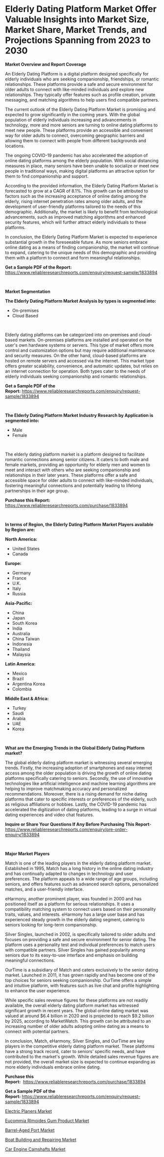 <p><h1>Elderly Dating Platform Market Offer Valuable Insights into Market Size, Market Share, Market Trends, and Projections Spanning from 2023 to 2030</h1></p><p><strong>Market Overview and Report Coverage</strong></p>
<p><p>An Elderly Dating Platform is a digital platform designed specifically for elderly individuals who are seeking companionship, friendships, or romantic relationships. These platforms provide a safe and secure environment for older adults to connect with like-minded individuals and explore new relationships. They typically offer features such as profile creation, private messaging, and matching algorithms to help users find compatible partners.</p><p>The current outlook of the Elderly Dating Platform Market is promising and expected to grow significantly in the coming years. With the global population of elderly individuals increasing and advancements in technology, more and more seniors are turning to online dating platforms to meet new people. These platforms provide an accessible and convenient way for older adults to connect, overcoming geographic barriers and allowing them to connect with people from different backgrounds and locations.</p><p>The ongoing COVID-19 pandemic has also accelerated the adoption of online dating platforms among the elderly population. With social distancing measures in place, many seniors have been unable to socialize or meet new people in traditional ways, making digital platforms an attractive option for them to find companionship and support.</p><p>According to the provided information, the Elderly Dating Platform Market is forecasted to grow at a CAGR of 8.1%. This growth can be attributed to factors such as the increasing acceptance of online dating among the elderly, rising internet penetration rates among older adults, and the development of user-friendly platforms tailored to the needs of this demographic. Additionally, the market is likely to benefit from technological advancements, such as improved matching algorithms and enhanced security features, which will further attract elderly individuals to these platforms.</p><p>In conclusion, the Elderly Dating Platform Market is expected to experience substantial growth in the foreseeable future. As more seniors embrace online dating as a means of finding companionship, the market will continue to expand, catering to the unique needs of this demographic and providing them with a platform to connect and form meaningful relationships.</p></p>
<p><strong>Get a Sample PDF of the Report:</strong> <a href="https://www.reliableresearchreports.com/enquiry/request-sample/1833894">https://www.reliableresearchreports.com/enquiry/request-sample/1833894</a></p>
<p>&nbsp;</p>
<p><strong>Market Segmentation</strong></p>
<p><strong>The Elderly Dating Platform Market Analysis by types is segmented into:</strong></p>
<p><ul><li>On-premises</li><li>Cloud Based</li></ul></p>
<p>&nbsp;</p>
<p><p>Elderly dating platforms can be categorized into on-premises and cloud-based markets. On-premises platforms are installed and operated on the user's own hardware systems or servers. This type of market offers more control and customization options but may require additional maintenance and security measures. On the other hand, cloud-based platforms are hosted on remote servers and accessed via the internet. This market type offers greater scalability, convenience, and automatic updates, but relies on an internet connection for operation. Both types cater to the needs of elderly individuals seeking companionship and romantic relationships.</p></p>
<p><strong>Get a Sample PDF of the Report:</strong>&nbsp;<a href="https://www.reliableresearchreports.com/enquiry/request-sample/1833894">https://www.reliableresearchreports.com/enquiry/request-sample/1833894</a></p>
<p>&nbsp;</p>
<p><strong>The Elderly Dating Platform Market Industry Research by Application is segmented into:</strong></p>
<p><ul><li>Male</li><li>Female</li></ul></p>
<p>&nbsp;</p>
<p><p>The elderly dating platform market is a platform designed to facilitate romantic connections among senior citizens. It caters to both male and female markets, providing an opportunity for elderly men and women to meet and interact with others who are seeking companionship and relationships in their later years. These platforms offer a safe and accessible space for older adults to connect with like-minded individuals, fostering meaningful connections and potentially leading to lifelong partnerships in their age group.</p></p>
<p><strong>Purchase this Report:</strong>&nbsp; <a href="https://www.reliableresearchreports.com/purchase/1833894">https://www.reliableresearchreports.com/purchase/1833894</a></p>
<p>&nbsp;</p>
<p><strong>In terms of Region, the Elderly Dating Platform Market Players available by Region are:</strong></p>
<p>
    <p> <strong> North America: </strong>
        <ul>
            <li>United States</li>
            <li>Canada</li>
        </ul>
        </p> 
    <p> <strong> Europe: </strong>
        <ul>
            <li>Germany</li>
            <li>France</li>
            <li>U.K.</li>
            <li>Italy</li>
            <li>Russia</li>
        </ul>
        </p> 
    <p> <strong> Asia-Pacific: </strong>
        <ul>
            <li>China</li>
            <li>Japan</li>
            <li>South Korea</li>
            <li>India</li>
            <li>Australia</li>
            <li>China Taiwan</li>
            <li>Indonesia</li>
            <li>Thailand</li>
            <li>Malaysia</li>
        </ul>
        </p> 
    <p> <strong> Latin America: </strong>
        <ul>
            <li>Mexico</li>
            <li>Brazil</li>
            <li>Argentina Korea</li>
            <li>Colombia</li>
        </ul>
        </p> 
    <p> <strong> Middle East & Africa: </strong>
        <ul>
            <li>Turkey</li>
            <li>Saudi</li>
            <li>Arabia</li>
            <li>UAE</li>
            <li>Korea</li>
        </ul>
    </p>
    </p>
<p>&nbsp;</p>
<p><strong>What are the Emerging Trends in the Global Elderly Dating Platform market?</strong></p>
<p><p>The global elderly dating platform market is witnessing several emerging trends. Firstly, the increasing adoption of smartphones and easy internet access among the older population is driving the growth of online dating platforms specifically catering to seniors. Secondly, the use of innovative technologies like artificial intelligence and machine learning algorithms are helping to improve matchmaking accuracy and personalized recommendations. Moreover, there is a rising demand for niche dating platforms that cater to specific interests or preferences of the elderly, such as religious affiliations or hobbies. Lastly, the COVID-19 pandemic has accelerated the digitization of dating platforms, leading to a surge in virtual dating experiences and video chat features.</p></p>
<p><strong>Inquire or Share Your Questions If Any Before Purchasing This Report</strong>- <a href="https://www.reliableresearchreports.com/enquiry/pre-order-enquiry/1833894">https://www.reliableresearchreports.com/enquiry/pre-order-enquiry/1833894</a></p>
<p>&nbsp;</p>
<p><strong>Major Market Players</strong></p>
<p><p>Match is one of the leading players in the elderly dating platform market. Established in 1995, Match has a long history in the online dating industry and has continually adapted to changes in technology and user preferences. The platform appeals to a wide range of age groups, including seniors, and offers features such as advanced search options, personalized matches, and a user-friendly interface. </p><p>eHarmony, another prominent player, was founded in 2000 and has positioned itself as a platform for serious relationships. It uses a compatibility matching system to connect users based on their personality traits, values, and interests. eHarmony has a large user base and has experienced steady growth in the elderly dating segment, catering to seniors looking for long-term companionship.</p><p>Silver Singles, launched in 2002, is specifically tailored to older adults and focuses on providing a safe and secure environment for senior dating. The platform uses a personality test and individual preferences to match users with compatible partners. Silver Singles has gained popularity among seniors due to its easy-to-use interface and emphasis on building meaningful connections.</p><p>OurTime is a subsidiary of Match and caters exclusively to the senior dating market. Launched in 2011, it has grown rapidly and has become one of the top choices for seniors seeking companionship. OurTime offers a simple and intuitive platform, with features such as live chat and profile highlighting to enhance the user experience.</p><p>While specific sales revenue figures for these platforms are not readily available, the overall elderly dating platform market has witnessed significant growth in recent years. The global online dating market was valued at around $6.4 billion in 2020 and is projected to reach $9.2 billion by 2025, according to MarketWatch. This growth can be attributed to an increasing number of older adults adopting online dating as a means to connect with potential partners.</p><p>In conclusion, Match, eHarmony, Silver Singles, and OurTime are key players in the competitive elderly dating platform market. These platforms have a strong track record, cater to seniors' specific needs, and have contributed to the market's growth. While detailed sales revenue figures are not provided, the overall market size is expected to continue expanding as more elderly individuals embrace online dating.</p></p>
<p><strong>Purchase this Report:</strong>&nbsp;&nbsp;<a href="https://www.reliableresearchreports.com/purchase/1833894">https://www.reliableresearchreports.com/purchase/1833894</a></p>
<p></p>
<p><strong>Get a Sample PDF of the Report:</strong>&nbsp;<a href="https://www.reliableresearchreports.com/enquiry/request-sample/1833894">https://www.reliableresearchreports.com/enquiry/request-sample/1833894</a></p>
<p><p><a href="https://medium.com/@jacks0866979/electric-planers-market-share-evolution-and-market-growth-trends-2023-2030-7c8fd16868bf">Electric Planers Market</a></p><p><a href="https://www.linkedin.com/pulse/eucommia-rlmoides-gum-product-market-challenges-opportunities/">Eucommia Rlmoides Gum Product Market</a></p><p><a href="https://www.linkedin.com/pulse/barrel-aged-port-market-size-share-global-analysis/">Barrel-Aged Port Market</a></p><p><a href="https://medium.com/@nilltanay7548659/decoding-boat-building-and-repairing-market-metrics-market-share-trends-and-growth-patterns-00efb77a88a9">Boat Building and Repairing Market</a></p><p><a href="https://github.com/RickHolmes3/Market-Research-Report-List-1/blob/main/car-engine-camshafts-market.md">Car Engine Camshafts Market</a></p></p>